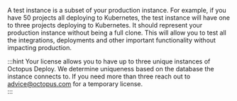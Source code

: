 A test instance is a subset of your production instance.  For example, if you have 50 projects all deploying to Kubernetes, the test instance will have one to three projects deploying to Kubernetes.  It should represent your production instance without being a full clone.  This will allow you to test all the integrations, deployments and other important functionality without impacting production.

:::hint
Your license allows you to have up to three unique instances of Octopus Deploy.  We determine uniqueness based on the database the instance connects to.  If you need more than three reach out to advice@octopus.com for a temporary license.  
:::